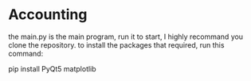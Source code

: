 # Accounting
the main.py is the main program, run it to start, I highly recommand you clone the repository.
to install the packages that required, run this command:

pip install PyQt5 matplotlib
